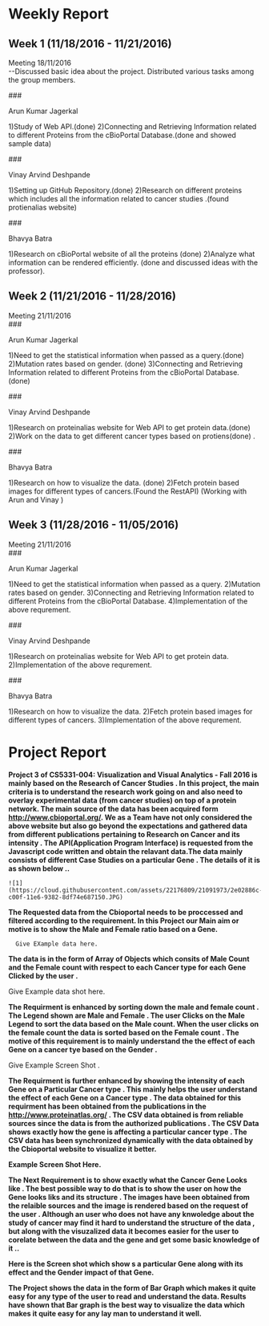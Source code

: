 
# Weekly Report 

## Week 1 (11/18/2016 - 11/21/2016) 

Meeting 18/11/2016<br>
--Discussed basic idea about the project. Distributed various tasks among the group members. 

###<dl>Arun Kumar Jagerkal </dl>
      1)Study of Web API.(done)
      2)Connecting and Retrieving Information related to different Proteins from the cBioPortal Database.(done and showed sample data)


###<dl>Vinay Arvind Deshpande </dl>
      1)Setting up GitHub Repository.(done)
      2)Research on different proteins  which includes all the information related to cancer studies  .(found protienalias website) 


###<dl>Bhavya Batra </dl>
      1)Research on cBioPortal website of all the proteins (done)
      2)Analyze what information can be rendered efficiently.  (done and discussed ideas with the professor). 

## Week 2 (11/21/2016 - 11/28/2016) 

Meeting 21/11/2016<br>
###<dl>Arun Kumar Jagerkal </dl>
      1)Need to get the statistical information when passed as a query.(done)
      2)Mutation rates based on gender. (done)
      3)Connecting and Retrieving Information related to different Proteins from the cBioPortal Database.(done) 


###<dl>Vinay Arvind Deshpande </dl>
      1)Research on proteinalias website for Web API to get protein data.(done)
      2)Work on the data to get different cancer types based on protiens(done) . 


###<dl>Bhavya Batra </dl>
      1)Research on how to visualize the data. (done)
      2)Fetch protein based images for different types of cancers.(Found the RestAPI) (Working with Arun and Vinay ) 
      
## Week 3 (11/28/2016 - 11/05/2016) 

Meeting 21/11/2016<br>
###<dl>Arun Kumar Jagerkal </dl>
      1)Need to get the statistical information when passed as a query.
      2)Mutation rates based on gender. 
      3)Connecting and Retrieving Information related to different Proteins from the cBioPortal Database.
      4)Implementation of the above requrement.


###<dl>Vinay Arvind Deshpande </dl>
      1)Research on proteinalias website for Web API to get protein data.
      2)Implementation of the above requrement.


###<dl>Bhavya Batra </dl>
      1)Research on how to visualize the data. 
      2)Fetch protein based images for different types of cancers.
      3)Implementation of the above requrement.


# Project Report 

 <b> Project 3 of CS5331-004: Visualization and Visual Analytics - Fall 2016   is mainly based on the Research of Cancer Studies . In this  project, the main criteria is to understand the research work going on and also  need to overlay experimental data (from cancer studies) on top of a protein network. 
      The main source of the data has been acquired form http://www.cbioportal.org/. 
We as a Team have not only considered the above website but also go beyond the expectations and gathered data from different publications pertaining to Research on Cancer and its intensity .
     The API(Application Program Interface) is requested from the Javascript code written and obtain the relavant data.The data mainly consists of different Case Studies on a particular Gene . The details of it is as shown below ..</b>
     
    ![1](https://cloud.githubusercontent.com/assets/22176809/21091973/2e02886c-c00f-11e6-9382-8df74e687150.JPG)


<b>The Requested data from the Cbioportal needs to be proccessed and filtered according to the requirement. In this Project our Main aim or motive is to show the Male and Female ratio based on a Gene. </b>

      Give EXample data here. 
      
 <b> The data is in the form of Array of Objects which consits of Male Count and the Female count with respect to each Cancer type for each Gene Clicked by the user .</b>
  
  Give Example data shot here. 
  
 <b> The Requirment is enhanced by sorting down the male and female count . The Legend shown are Male and Female . The user Clicks on the Male Legend to sort the data based on the Male count. When the user clicks on the female count the data is sorted based on the Female count . The motive of this requirement is to mainly understand the the effect of each Gene on a cancer tye based on the Gender . </b>
  
  Give Example Screen Shot . 
  
  
  <b>The Requirment is further enhanced by showing the intensity of each Gene on a Particular Cancer type . This mainly helps the user understand the effect of each Gene on a Cancer type . The data obtained for this requirment has been obtained from the publications in the http://www.proteinatlas.org/ . The CSV data obtained is from reliable sources since the data is from the authorized publications .
  The CSV Data shows exactly how the gene is affecting a particular cancer type . The CSV data has been synchronized dynamically with the data obtained by the Cbioportal website to visualize it better. <b>
  
  Example Screen Shot Here. 
  
  
  
 <b> The Next Requirement is to show exactly what the Cancer Gene Looks like . The best possible way to do that is to show the user on how the Gene looks liks and its structure . The images have been obtained from the relaible sources and the image is rendered based on the request of the user . Although an user who does not have any knwoledge about the study of cancer may find it hard to understand the structure of the data , but along with the visuzalized data it becomes easier for the user to corelate between the data and the gene and get some basic knowledge of it  .. </b>
  
  Here is the Screen shot which show s a particular Gene along with its effect and the Gender impact of that Gene. 
  
 <b> The Project shows the data in the form of Bar Graph which makes it quite easy for any type of the user to read and understand the data. Results have shown that Bar graph is the best way to visualize the data which makes it quite easy for any lay man to understand it well. </b>
  
  
  
  
